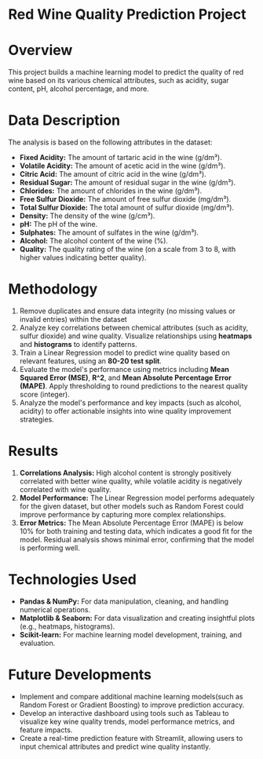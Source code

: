 # Red Wine Quality Prediction Project 
# Overview
This project builds a machine learning model to predict the quality of red wine based on its various chemical attributes, such as acidity, sugar content, pH, alcohol percentage, and more. 
# Data Description
The analysis is based on the following attributes in the dataset: 
* **Fixed Acidity:** The amount of tartaric acid in the wine (g/dm³).
* **Volatile Acidity:** The amount of acetic acid in the wine (g/dm³).
* **Citric Acid:** The amount of citric acid in the wine (g/dm³).
* **Residual Sugar:** The amount of residual sugar in the wine (g/dm³).
* **Chlorides:** The amount of chlorides in the wine (g/dm³).
* **Free Sulfur Dioxide:** The amount of free sulfur dioxide (mg/dm³).
* **Total Sulfur Dioxide:** The total amount of sulfur dioxide (mg/dm³).
* **Density:** The density of the wine (g/cm³).
* **pH:** The pH of the wine.
* **Sulphates:** The amount of sulfates in the wine (g/dm³).
* **Alcohol:** The alcohol content of the wine (%).
* **Quality:** The quality rating of the wine (on a scale from 3 to 8, with higher values indicating better quality).
# Methodology  
1. Remove duplicates and ensure data integrity (no missing values or invalid entries) within the dataset 
2. Analyze key correlations between chemical attributes (such as acidity, sulfur dioxide) and wine quality. Visualize relationships using **heatmaps** and **histograms** to identify patterns.
3. Train a Linear Regression model to predict wine quality based on relevant features, using an **80-20 test split**.
4.  Evaluate the model's performance using metrics including **Mean Squared Error (MSE)**, **R^2**, and **Mean Absolute Percentage Error (MAPE)**. Apply thresholding to round predictions to the nearest quality score (integer).
5.  Analyze the model's performance and key impacts (such as alcohol, acidity) to offer actionable insights into wine quality improvement strategies.  
# Results 
1. **Correlations Analysis:** High alcohol content is strongly positively correlated with better wine quality, while volatile acidity is negatively correlated with wine quality.
2. **Model Performance:** The Linear Regression model performs adequately for the given dataset, but other models such as Random Forest could improve performance by capturing more complex relationships.
3. **Error Metrics:** The Mean Absolute Percentage Error (MAPE) is below 10% for both training and testing data, which indicates a good fit for the model. Residual analysis shows minimal error, confirming that the model is performing well. 
# Technologies Used 
* **Pandas & NumPy:** For data manipulation, cleaning, and handling numerical operations.
* **Matplotlib & Seaborn:** For data visualization and creating insightful plots (e.g., heatmaps, histograms).
* **Scikit-learn:** For machine learning model development, training, and evaluation.
# Future Developments 
* Implement and compare additional machine learning models(such as Random Forest or Gradient Boosting) to improve prediction accuracy.
* Develop an interactive dashboard using tools such as Tableau to visualize key wine quality trends, model performance metrics, and feature impacts.
* Create a real-time prediction feature with Streamlit, allowing users to input chemical attributes and predict wine quality instantly.
